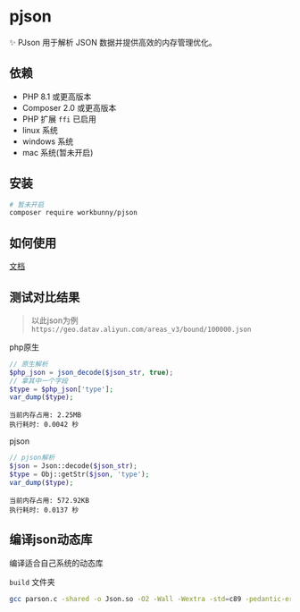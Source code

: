 # pjson
✨ PJson 用于解析 JSON 数据并提供高效的内存管理优化。

## 依赖

- PHP 8.1 或更高版本
- Composer 2.0 或更高版本
- PHP 扩展 `ffi` 已启用
- linux 系统
- windows 系统
- mac 系统(暂未开启)

## 安装

```bash
# 暂未开启
composer require workbunny/pjson
```

## 如何使用

[文档](doc/README.MD)

## 测试对比结果

> 以此json为例 `https://geo.datav.aliyun.com/areas_v3/bound/100000.json`

php原生

```php
// 原生解析
$php_json = json_decode($json_str, true);
// 拿其中一个字段
$type = $php_json['type'];
var_dump($type);
```

```
当前内存占用: 2.25MB
执行耗时: 0.0042 秒
```

pjson

```php
// pjson解析
$json = Json::decode($json_str);
$type = Obj::getStr($json, 'type');
var_dump($type);
```

```
当前内存占用: 572.92KB
执行耗时: 0.0137 秒
```

## 编译json动态库

编译适合自己系统的动态库

`build` 文件夹

```bash
gcc parson.c -shared -o Json.so -O2 -Wall -Wextra -std=c89 -pedantic-errors -DTESTS_MAIN 
```